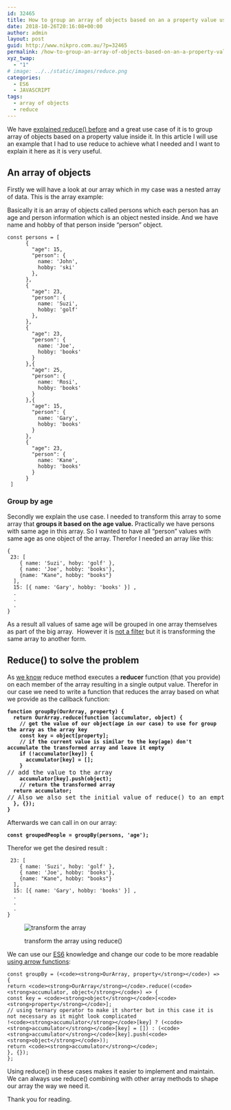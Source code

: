 ```yaml
---
id: 32465
title: How to group an array of objects based on an a property value using reduce()
date: 2018-10-26T20:16:08+00:00
author: admin
layout: post
guid: http://www.nikpro.com.au/?p=32465
permalink: /how-to-group-an-array-of-objects-based-on-an-a-property-value-using-reduce/
xyz_twap:
  - "1"
# image: ../../static/images/reduce.png
categories:
  - ES6
  - JAVASCRIPT
tags:
  - array of objects
  - reduce
---
```

We have [explained reduce() before](http://www.nikpro.com.au/javascript-es6-reduce-method/) and a great use case of it is to group array of objects based on a property value inside it. In this article I will use an example that I had to use reduce to achieve what I needed and I want to explain it here as it is very useful.

## An array of objects

Firstly we will have a look at our array which in my case was a nested array of data. This is the array example:

Basically it is an array of objects called persons which each person has an age and person information which is an object nested inside. And we have name and hobby of that person inside &#8220;person&#8221; object. 


```
const persons = [
      {
        "age": 15,
        "person": {
          name: 'John',
          hobby: 'ski'
        },
      },
      {
        "age": 23,
        "person": {
          name: 'Suzi',
          hobby: 'golf'
        },
      },
      {
        "age": 23,
        "person": {
          name: 'Joe',
          hobby: 'books'
        }
      },{
        "age": 25,
        "person": {
          name: 'Rosi',
          hobby: 'books'
        }
      },{
        "age": 15,
        "person": {
          name: 'Gary',
          hobby: 'books'
        }
      },
      {
        "age": 23,
        "person": {
          name: 'Kane',
          hobby: 'books'
        }
      }
 ]
```


### Group by age

Secondly we explain the use case. I needed to transform this array to some array that **groups it based on the age value.** Practically we have persons with same age in this array. So I wanted to have all &#8220;person&#8221; values with same age as one object of the array. Therefor I needed an array like this:


```
{ 
 23: [
    { name: 'Suzi', hoby: 'golf' }, 
    { name: 'Joe', hobby: 'books'},
    {name: "Kane", hobby: "books"}
  ], 
  15: [{ name: 'Gary', hobby: 'books' }] ,
  .
  .
  .
}
```


As a result all values of same age will be grouped in one array themselves as part of the big array.  However it is [not a filter](http://www.nikpro.com.au/practice-with-map-filter-and-sort-methods-in-javascript-the-es6-way/) but it is transforming the same array to another form.

## Reduce() to solve the problem

As <a href="https://developer.mozilla.org/en-US/docs/Web/JavaScript/Reference/Global_Objects/Array/reduce" target="_blank" rel="noreferrer noopener">we know</a> reduce method executes a **reducer** function (that you provide) on each member of the array resulting in a single output value. Therefor in our case we need to write a function that reduces the array based on what we provide as the callback function:

<pre class="wp-block-preformatted"><code><strong>function groupBy(OurArray, property) {  </strong></code>
<code><strong>  return OurArray.reduce(function (accumulator, object) { </strong></code>
<code><strong>    // get the value of our object(age in our case) to use for group    the array as the array key   </strong></code>
<code><strong>    const key = object[property]; </strong></code>
<code><strong>    // if the current value is similar to the key(age) don't accumulate the transformed array and leave it empty  </strong></code>
<code><strong>    if (!accumulator[key]) {      </strong></code>
<code><strong>      accumulator[key] = [];    </strong></code>
<code><strong>    }    </strong></code>
// add the value to the array
<code><strong>    accumulator[key].push(object);</strong></code>
<code><strong>    // return the transformed array</strong></code>
<code><strong>  return accumulator;  </strong></code>
// Also we also set the initial value of reduce() to an empty object
<code><strong>  }, {});</strong></code>
<code><strong>}</strong></code></pre>

Afterwards we can call in on our array:

<pre class="wp-block-preformatted"><code><strong>const groupedPeople = groupBy(persons, 'age');</strong></code></pre>

Therefor we get the desired result :


```
 23: [
    { name: 'Suzi', hoby: 'golf' }, 
    { name: 'Joe', hobby: 'books'},
    {name: "Kane", hobby: "books"}
  ], 
  15: [{ name: 'Gary', hobby: 'books' }] ,
  .
  .
  .
}
```
<figure class="wp-block-image">

<img class="wp-image-32469" src="http://www.nikpro.com.autransform.png" alt="transform the array" srcset="http://testgatsby.localtransform.png 550w, http://testgatsby.localtransform-300x205.png 300w" sizes="(max-width: 550px) 100vw, 550px" /> <figcaption>transform the array using reduce()</figcaption> </figure> 

We can use our [ES6](http://nikpro.com.au/category/es6) knowledge and change our code to be more readable [using arrow functions](http://www.nikpro.com.au/some-arrow-function-benefits-with-examples-explained/):


```
const groupBy = (<code><strong>OurArray, property</strong></code>) => {
return <code><strong>OurArray</strong></code>.reduce((<code><strong>accumulator, object</strong></code>) => {
const key = <code><strong>object</strong></code>[<code><strong>property</strong></code>];
// using ternary operator to make it shorter but in this case it is not necessary as it might look complicated
!<code><strong>accumulator</strong></code>[key] ? (<code><strong>accumulator</strong></code>[key] = []) : (<code><strong>accumulator</strong></code>[key].push(<code><strong>object</strong></code>));
return <code><strong>accumulator</strong></code>;
}, {});
};
```


Using reduce() in these cases makes it easier to implement and maintain. We can always use reduce() combining with other array methods to shape our array the way we need it.

Thank you for reading.